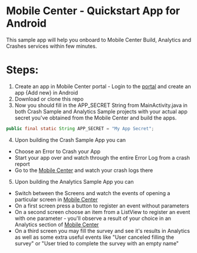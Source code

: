 # Mobile Center - Quickstart App for Android
This sample app will help you onboard to Mobile Center Build, Analytics and Crashes services within few minutes.

# Steps:
1. Create an app in Mobile Center portal - Login to the [portal](https://mobile.azure.com/) and create an app {Add new} in Android
2. Download or clone this repo
3. Now you should fill in the APP_SECRET String from MainActivity.java in both Crash Sample and Analytics Sample projects with your actual app secret you've obtained from the Mobile Center and build the apps.
```java
public final static String APP_SECRET = "My App Secret";
```
4. Upon building the Crash Sample App you can
  - Choose an Error to Crash your App
  - Start your app over and watch through the entire Error Log from a crash report
  - Go to the [Mobile Center](https://mobile.azure.com/) and watch your crash logs there
5. Upon building the Analytics Sample App you can
  - Switch between the Screens and watch the events of opening a particular screen in [Mobile Center](https://mobile.azure.com/) 
  - On a first screen press a button  to register an event without parameters
  - On a second screen choose an item from a ListView to register an event with one parameter - you'll observe a result of your choice in an Analytics section of [Mobile Center](https://mobile.azure.com/) 
  - On a third screen you may fill the survey and see it's results in Analytics as well as some extra useful events like "User canceled filling the survey" or "User tried to complete the survey with an empty name"
